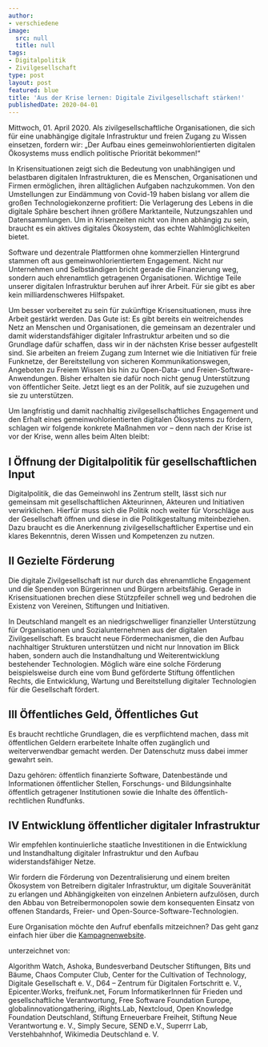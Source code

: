 ```yaml
---
author:
- verschiedene
image:
  src: null
  title: null
tags:
- Digitalpolitik
- Zivilgesellschaft
type: post
layout: post
featured: blue
title: 'Aus der Krise lernen: Digitale Zivilgesellschaft stärken!'
publishedDate: 2020-04-01
---
```


Mittwoch, 01. April 2020. Als zivilgesellschaftliche Organisationen, die sich für eine unabhängige digitale Infrastruktur und freien Zugang zu Wissen einsetzen, fordern wir: „Der Aufbau eines gemeinwohlorientierten digitalen Ökosystems muss endlich politische Priorität bekommen!“

In Krisensituationen zeigt sich die Bedeutung von unabhängigen und belastbaren digitalen Infrastrukturen, die es Menschen, Organisationen und Firmen ermöglichen, ihren alltäglichen Aufgaben nachzukommen. Von den Umstellungen zur Eindämmung von Covid-19 haben bislang vor allem die großen Technologiekonzerne profitiert: Die Verlagerung des Lebens in die digitale Sphäre beschert ihnen größere Marktanteile, Nutzungszahlen und Datensammlungen. Um in Krisenzeiten nicht von ihnen abhängig zu sein, braucht es ein aktives digitales Ökosystem, das echte Wahlmöglichkeiten bietet.

Software und dezentrale Plattformen ohne kommerziellen Hintergrund stammen oft aus gemeinwohlorientiertem Engagement. Nicht nur Unternehmen und Selbständigen bricht gerade die Finanzierung weg, sondern auch ehrenamtlich getragenen Organisationen. Wichtige Teile unserer digitalen Infrastruktur beruhen auf ihrer Arbeit. Für sie gibt es aber kein milliardenschweres Hilfspaket.

Um besser vorbereitet zu sein für zukünftige Krisensituationen, muss ihre Arbeit gestärkt werden. Das Gute ist: Es gibt bereits ein weitreichendes Netz an Menschen und Organisationen, die gemeinsam an dezentraler und damit widerstandsfähiger digitaler Infrastruktur arbeiten und so die Grundlage dafür schaffen, dass wir in der nächsten Krise besser aufgestellt sind. Sie arbeiten an freiem Zugang zum Internet wie die Initiativen für freie Funknetze, der Bereitstellung von sicheren Kommunikationswegen, Angeboten zu Freiem Wissen bis hin zu Open-Data- und Freien-Software-Anwendungen. Bisher erhalten sie dafür noch nicht genug Unterstützung von öffentlicher Seite. Jetzt liegt es an der Politik, auf sie zuzugehen und sie zu unterstützen.

Um langfristig und damit nachhaltig zivilgesellschaftliches Engagement und den Erhalt eines gemeinwohlorientierten digitalen Ökosystems zu fördern, schlagen wir folgende konkrete Maßnahmen vor – denn nach der Krise ist vor der Krise, wenn alles beim Alten bleibt:

## I Öffnung der Digitalpolitik für gesellschaft­lichen Input
Digitalpolitik, die das Gemeinwohl ins Zentrum stellt, lässt sich nur gemeinsam mit gesellschaftlichen Akteurinnen, Akteuren und Initiativen verwirklichen. Hierfür muss sich die Politik noch weiter für Vorschläge aus der Gesellschaft öffnen und diese in die Politikgestaltung miteinbeziehen. Dazu braucht es die Anerkennung zivilgesellschaftlicher Expertise und ein klares Bekenntnis, deren Wissen und Kompetenzen zu nutzen.

## II Gezielte Förderung
Die digitale Zivilgesellschaft ist nur durch das ehrenamtliche Engagement und die Spenden von Bürgerinnen und Bürgern arbeitsfähig. Gerade in Krisensituationen brechen diese Stützpfeiler schnell weg und bedrohen die Existenz von Vereinen, Stiftungen und Initiativen.

In Deutschland mangelt es an niedrigschwelliger finanzieller Unterstützung für Organisationen und Sozialunternehmen aus der digitalen Zivilgesellschaft. Es braucht neue Fördermechanismen, die den Aufbau nachhaltiger Strukturen unterstützen und nicht nur Innovation im Blick haben, sondern auch die Instandhaltung und Weiterentwicklung bestehender Technologien. Möglich wäre eine solche Förderung beispielsweise durch eine vom Bund geförderte Stiftung öffentlichen Rechts, die Entwicklung, Wartung und Bereitstellung digitaler Technologien für die Gesellschaft fördert.

## III Öffentliches Geld, Öffentliches Gut
Es braucht rechtliche Grundlagen, die es verpflichtend machen, dass mit öffentlichen Geldern erarbeitete Inhalte offen zugänglich und weiterverwendbar gemacht werden. Der Datenschutz muss dabei immer gewahrt sein.

Dazu gehören: öffentlich finanzierte Software, Datenbestände und Informationen öffentlicher Stellen, Forschungs- und Bildungsinhalte öffentlich getragener Institutionen sowie die Inhalte des öffentlich-rechtlichen Rundfunks.

## IV Entwicklung öffentlicher digitaler Infrastruktur
Wir empfehlen kontinuierliche staatliche Investitionen in die Entwicklung und Instandhaltung digitaler Infrastruktur und den Aufbau widerstandsfähiger Netze.

Wir fordern die Förderung von Dezentralisierung und einem breiten Ökosystem von Betreibern digitaler Infrastruktur, um digitale Souveränität zu erlangen und Abhängigkeiten von einzelnen Anbietern aufzulösen, durch den Abbau von Betreibermonopolen sowie dem konsequenten Einsatz von offenen Standards, Freier- und Open-Source-Software-Technologien.

Eure Organisation möchte den Aufruf ebenfalls mitzeichnen? Das geht ganz einfach hier über die [Kampagnenwebsite](https://digitalezivilgesellschaft.org).

unterzeichnet von:

Algorithm Watch, Ashoka, Bundesverband Deutscher Stiftungen, Bits und Bäume, Chaos Computer Club, Center for the Cultivation of Technology, Digitale Gesellschaft e. V., D64 – Zentrum für Digitalen Fortschritt e. V., Epicenter.Works, freifunk.net, Forum InformatikerInnen für Frieden und gesellschaftliche Verantwortung, Free Software Foundation Europe, globalinnovationgathering, iRights.Lab, Nextcloud, Open Knowledge Foundation Deutschland, Stiftung Erneuerbare Freiheit, Stiftung Neue Verantwortung e. V., Simply Secure, SEND e.V., Superrr Lab, Verstehbahnhof, Wikimedia Deutschland e. V.